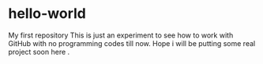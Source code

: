 # hello-world
My first repository
This is just an experiment to see how to work with GitHub with no programming codes till now.
Hope i will be putting some real project soon here .
